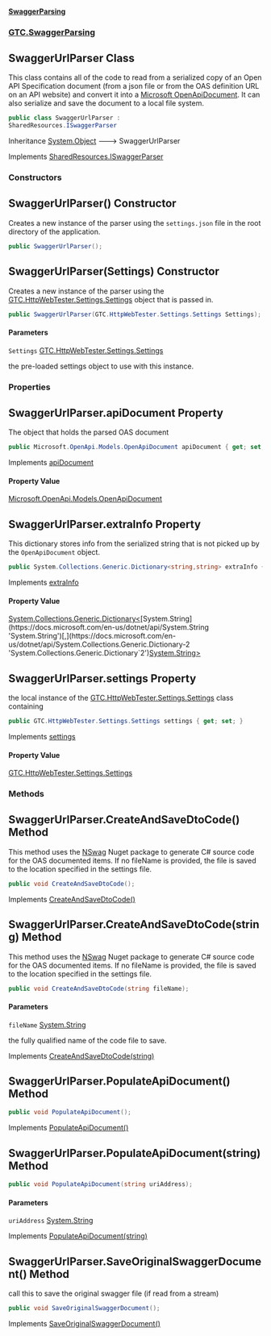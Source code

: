 #### [SwaggerParsing](SwaggerParsing.md 'SwaggerParsing')
### [GTC.SwaggerParsing](SwaggerParsing.md#GTC.SwaggerParsing 'GTC.SwaggerParsing')

## SwaggerUrlParser Class

This class contains all of the code to read from a serialized copy of an
Open API Specification document (from a json file or from the OAS definition URL on an API website)
and convert it into a [
            Microsoft OpenApiDocument](https://github.com/Microsoft/OpenAPI.NET 'https://github.com/Microsoft/OpenAPI.NET'). It can also serialize and save the document to a local file system.

```csharp
public class SwaggerUrlParser :
SharedResources.ISwaggerParser
```

Inheritance [System.Object](https://docs.microsoft.com/en-us/dotnet/api/System.Object 'System.Object') &#129106; SwaggerUrlParser

Implements [SharedResources.ISwaggerParser](https://docs.microsoft.com/en-us/dotnet/api/SharedResources.ISwaggerParser 'SharedResources.ISwaggerParser')
### Constructors

<a name='GTC.SwaggerParsing.SwaggerUrlParser.SwaggerUrlParser()'></a>

## SwaggerUrlParser() Constructor

Creates a new instance of the parser using the `settings.json` file in the
root directory of the application.

```csharp
public SwaggerUrlParser();
```

<a name='GTC.SwaggerParsing.SwaggerUrlParser.SwaggerUrlParser(GTC.HttpWebTester.Settings.Settings)'></a>

## SwaggerUrlParser(Settings) Constructor

Creates a new instance of the parser using the [GTC.HttpWebTester.Settings.Settings](https://docs.microsoft.com/en-us/dotnet/api/GTC.HttpWebTester.Settings.Settings 'GTC.HttpWebTester.Settings.Settings') object 
that is passed in.

```csharp
public SwaggerUrlParser(GTC.HttpWebTester.Settings.Settings Settings);
```
#### Parameters

<a name='GTC.SwaggerParsing.SwaggerUrlParser.SwaggerUrlParser(GTC.HttpWebTester.Settings.Settings).Settings'></a>

`Settings` [GTC.HttpWebTester.Settings.Settings](https://docs.microsoft.com/en-us/dotnet/api/GTC.HttpWebTester.Settings.Settings 'GTC.HttpWebTester.Settings.Settings')

the pre-loaded settings object to use with this instance.
### Properties

<a name='GTC.SwaggerParsing.SwaggerUrlParser.apiDocument'></a>

## SwaggerUrlParser.apiDocument Property

The object that holds the parsed OAS document

```csharp
public Microsoft.OpenApi.Models.OpenApiDocument apiDocument { get; set; }
```

Implements [apiDocument](https://docs.microsoft.com/en-us/dotnet/api/SharedResources.ISwaggerParser.apiDocument 'SharedResources.ISwaggerParser.apiDocument')

#### Property Value
[Microsoft.OpenApi.Models.OpenApiDocument](https://docs.microsoft.com/en-us/dotnet/api/Microsoft.OpenApi.Models.OpenApiDocument 'Microsoft.OpenApi.Models.OpenApiDocument')

<a name='GTC.SwaggerParsing.SwaggerUrlParser.extraInfo'></a>

## SwaggerUrlParser.extraInfo Property

This dictionary stores info from the serialized string that is not
picked up by the `OpenApiDocument` object.

```csharp
public System.Collections.Generic.Dictionary<string,string> extraInfo { get; set; }
```

Implements [extraInfo](https://docs.microsoft.com/en-us/dotnet/api/SharedResources.ISwaggerParser.extraInfo 'SharedResources.ISwaggerParser.extraInfo')

#### Property Value
[System.Collections.Generic.Dictionary&lt;](https://docs.microsoft.com/en-us/dotnet/api/System.Collections.Generic.Dictionary-2 'System.Collections.Generic.Dictionary`2')[System.String](https://docs.microsoft.com/en-us/dotnet/api/System.String 'System.String')[,](https://docs.microsoft.com/en-us/dotnet/api/System.Collections.Generic.Dictionary-2 'System.Collections.Generic.Dictionary`2')[System.String](https://docs.microsoft.com/en-us/dotnet/api/System.String 'System.String')[&gt;](https://docs.microsoft.com/en-us/dotnet/api/System.Collections.Generic.Dictionary-2 'System.Collections.Generic.Dictionary`2')

<a name='GTC.SwaggerParsing.SwaggerUrlParser.settings'></a>

## SwaggerUrlParser.settings Property

the local instance of the [GTC.HttpWebTester.Settings.Settings](https://docs.microsoft.com/en-us/dotnet/api/GTC.HttpWebTester.Settings.Settings 'GTC.HttpWebTester.Settings.Settings') class containing

```csharp
public GTC.HttpWebTester.Settings.Settings settings { get; set; }
```

Implements [settings](https://docs.microsoft.com/en-us/dotnet/api/SharedResources.ISwaggerParser.settings 'SharedResources.ISwaggerParser.settings')

#### Property Value
[GTC.HttpWebTester.Settings.Settings](https://docs.microsoft.com/en-us/dotnet/api/GTC.HttpWebTester.Settings.Settings 'GTC.HttpWebTester.Settings.Settings')
### Methods

<a name='GTC.SwaggerParsing.SwaggerUrlParser.CreateAndSaveDtoCode()'></a>

## SwaggerUrlParser.CreateAndSaveDtoCode() Method

This method uses the [NSwag](https://github.com/RicoSuter/NSwag 'https://github.com/RicoSuter/NSwag') Nuget package to generate
C# source code for the OAS documented items. If no fileName is provided, the file is saved to the location
specified in the settings file.

```csharp
public void CreateAndSaveDtoCode();
```

Implements [CreateAndSaveDtoCode()](https://docs.microsoft.com/en-us/dotnet/api/SharedResources.ISwaggerParser.CreateAndSaveDtoCode 'SharedResources.ISwaggerParser.CreateAndSaveDtoCode')

<a name='GTC.SwaggerParsing.SwaggerUrlParser.CreateAndSaveDtoCode(string)'></a>

## SwaggerUrlParser.CreateAndSaveDtoCode(string) Method

This method uses the [NSwag](https://github.com/RicoSuter/NSwag 'https://github.com/RicoSuter/NSwag') Nuget package to generate
C# source code for the OAS documented items. If no fileName is provided, the file is saved to the location
specified in the settings file.

```csharp
public void CreateAndSaveDtoCode(string fileName);
```
#### Parameters

<a name='GTC.SwaggerParsing.SwaggerUrlParser.CreateAndSaveDtoCode(string).fileName'></a>

`fileName` [System.String](https://docs.microsoft.com/en-us/dotnet/api/System.String 'System.String')

the fully qualified name of the code file to save.

Implements [CreateAndSaveDtoCode(string)](https://docs.microsoft.com/en-us/dotnet/api/SharedResources.ISwaggerParser.CreateAndSaveDtoCode#SharedResources_ISwaggerParser_CreateAndSaveDtoCode_System_String_ 'SharedResources.ISwaggerParser.CreateAndSaveDtoCode(System.String)')

<a name='GTC.SwaggerParsing.SwaggerUrlParser.PopulateApiDocument()'></a>

## SwaggerUrlParser.PopulateApiDocument() Method

```csharp
public void PopulateApiDocument();
```

Implements [PopulateApiDocument()](https://docs.microsoft.com/en-us/dotnet/api/SharedResources.ISwaggerParser.PopulateApiDocument 'SharedResources.ISwaggerParser.PopulateApiDocument')

<a name='GTC.SwaggerParsing.SwaggerUrlParser.PopulateApiDocument(string)'></a>

## SwaggerUrlParser.PopulateApiDocument(string) Method

```csharp
public void PopulateApiDocument(string uriAddress);
```
#### Parameters

<a name='GTC.SwaggerParsing.SwaggerUrlParser.PopulateApiDocument(string).uriAddress'></a>

`uriAddress` [System.String](https://docs.microsoft.com/en-us/dotnet/api/System.String 'System.String')

Implements [PopulateApiDocument(string)](https://docs.microsoft.com/en-us/dotnet/api/SharedResources.ISwaggerParser.PopulateApiDocument#SharedResources_ISwaggerParser_PopulateApiDocument_System_String_ 'SharedResources.ISwaggerParser.PopulateApiDocument(System.String)')

<a name='GTC.SwaggerParsing.SwaggerUrlParser.SaveOriginalSwaggerDocument()'></a>

## SwaggerUrlParser.SaveOriginalSwaggerDocument() Method

call this to save the original swagger file (if read from a stream)

```csharp
public void SaveOriginalSwaggerDocument();
```

Implements [SaveOriginalSwaggerDocument()](https://docs.microsoft.com/en-us/dotnet/api/SharedResources.ISwaggerParser.SaveOriginalSwaggerDocument 'SharedResources.ISwaggerParser.SaveOriginalSwaggerDocument')